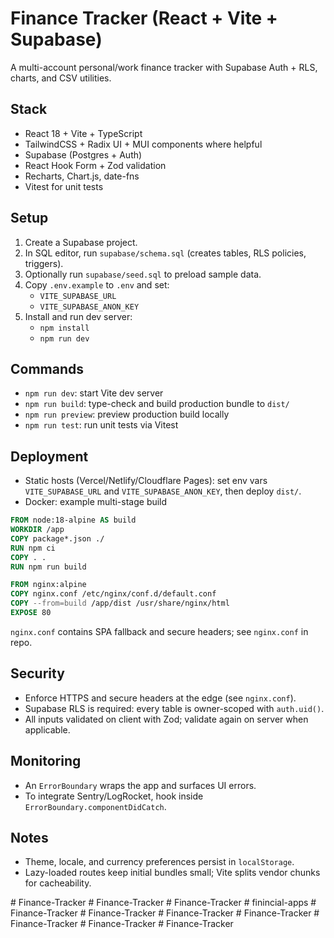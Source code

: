# Finance Tracker (React + Vite + Supabase)

A multi-account personal/work finance tracker with Supabase Auth + RLS, charts, and CSV utilities.

## Stack
- React 18 + Vite + TypeScript
- TailwindCSS + Radix UI + MUI components where helpful
- Supabase (Postgres + Auth)
- React Hook Form + Zod validation
- Recharts, Chart.js, date-fns
- Vitest for unit tests

## Setup
1. Create a Supabase project.
2. In SQL editor, run `supabase/schema.sql` (creates tables, RLS policies, triggers).
3. Optionally run `supabase/seed.sql` to preload sample data.
4. Copy `.env.example` to `.env` and set:
   - `VITE_SUPABASE_URL`
   - `VITE_SUPABASE_ANON_KEY`
5. Install and run dev server:
   - `npm install`
   - `npm run dev`

## Commands
- `npm run dev`: start Vite dev server
- `npm run build`: type-check and build production bundle to `dist/`
- `npm run preview`: preview production build locally
- `npm run test`: run unit tests via Vitest

## Deployment
- Static hosts (Vercel/Netlify/Cloudflare Pages): set env vars `VITE_SUPABASE_URL` and `VITE_SUPABASE_ANON_KEY`, then deploy `dist/`.
- Docker: example multi-stage build

```Dockerfile
FROM node:18-alpine AS build
WORKDIR /app
COPY package*.json ./
RUN npm ci
COPY . .
RUN npm run build

FROM nginx:alpine
COPY nginx.conf /etc/nginx/conf.d/default.conf
COPY --from=build /app/dist /usr/share/nginx/html
EXPOSE 80
```

`nginx.conf` contains SPA fallback and secure headers; see `nginx.conf` in repo.

## Security
- Enforce HTTPS and secure headers at the edge (see `nginx.conf`).
- Supabase RLS is required: every table is owner-scoped with `auth.uid()`.
- All inputs validated on client with Zod; validate again on server when applicable.

## Monitoring
- An `ErrorBoundary` wraps the app and surfaces UI errors.
- To integrate Sentry/LogRocket, hook inside `ErrorBoundary.componentDidCatch`.

## Notes
- Theme, locale, and currency preferences persist in `localStorage`.
- Lazy-loaded routes keep initial bundles small; Vite splits vendor chunks for cacheability.

#   F i n a n c e - T r a c k e r  
 #   F i n a n c e - T r a c k e r  
 #   F i n a n c e - T r a c k e r  
 #   f i n i n c i a l - a p p s  
 #   F i n a n c e - T r a c k e r  
 #   F i n a n c e - T r a c k e r  
 #   F i n a n c e - T r a c k e r  
 # Finance-Tracker
#   F i n a n c e - T r a c k e r  
 #   F i n a n c e - T r a c k e r  
 #   F i n a n c e - T r a c k e r  
 